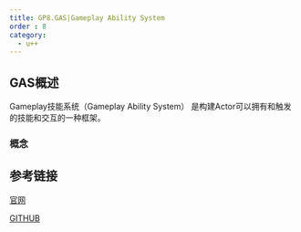 ```yaml
---
title: GP8.GAS|Gameplay Ability System
order : 8
category:
  - u++
---
```

## GAS概述

Gameplay技能系统（Gameplay Ability System） 是构建Actor可以拥有和触发的技能和交互的一种框架。

### 概念




## 参考链接
[官网](https://docs.unrealengine.com/5.0/zh-CN/getting-started-with-the-gameplay-ability-system-in-unreal-engine/)

[GITHUB](https://github.com/BillEliot/GASDocumentation_Chinese)
